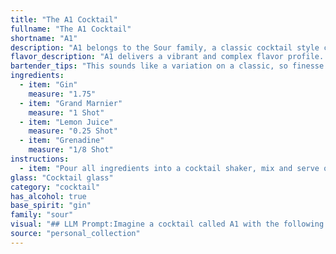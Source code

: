 ```yaml
---
title: "The A1 Cocktail"
fullname: "The A1 Cocktail"
shortname: "A1"
description: "A1 belongs to the Sour family, a classic cocktail style characterized by its tart, balanced flavors. Though its exact origins are unclear, it likely emerged in the early 20th century, drawing inspiration from the iconic Whiskey Sour and its numerous variations. "
flavor_description: "A1 delivers a vibrant and complex flavor profile. The gin provides a crisp, juniper-forward base, while Grand Marnier contributes a rich orange sweetness.  Tart lemon juice balances the sweetness and adds a refreshing acidity, while a touch of grenadine rounds out the drink with a subtle, fruity sweetness and a touch of tartness.  The overall experience is a harmonious blend of citrus, spice, and sweetness, creating a delightful and balanced cocktail. "
bartender_tips: "This sounds like a variation on a classic, so finesse is key!  Shake hard with ice to chill thoroughly, and strain into a chilled coupe.  Don't overdo the grenadine - a few drops add a beautiful color gradient and tartness.  A citrus twist for garnish is lovely, but a maraschino cherry adds a touch of whimsy. "
ingredients:
  - item: "Gin"
    measure: "1.75"
  - item: "Grand Marnier"
    measure: "1 Shot"
  - item: "Lemon Juice"
    measure: "0.25 Shot"
  - item: "Grenadine"
    measure: "1/8 Shot"
instructions:
  - item: "Pour all ingredients into a cocktail shaker, mix and serve over ice into a chilled glass."
glass: "Cocktail glass"
category: "cocktail"
has_alcohol: true
base_spirit: "gin"
family: "sour"
visual: "## LLM Prompt:Imagine a cocktail called A1 with the following ingredients:* **Gin:** Clear and crisp, offering a subtle juniper aroma.* **Grand Marnier:** Rich and orangey, adding a touch of sweetness and complexity.* **Lemon Juice:** Tart and bright, balancing the sweetness and adding a fresh zest.* **Grenadine:** Deep red and syrupy, adding a hint of sweetness and a touch of color.**Describe the appearance of the A1 cocktail in detail, focusing on:*** **Color:** What is the overall color of the drink? Is it layered, or does the color blend seamlessly? * **Clarity:** Is the cocktail clear, or does it have any cloudiness? * **Texture:** Is the drink smooth, or does it have any visible elements like ice chips, fruit chunks, or a garnish?* **Garnish:** What type of garnish would enhance the appearance and taste of the A1?**Please provide a vivid and descriptive response, painting a picture of this cocktail in my mind.** "
source: "personal_collection"
---
```


